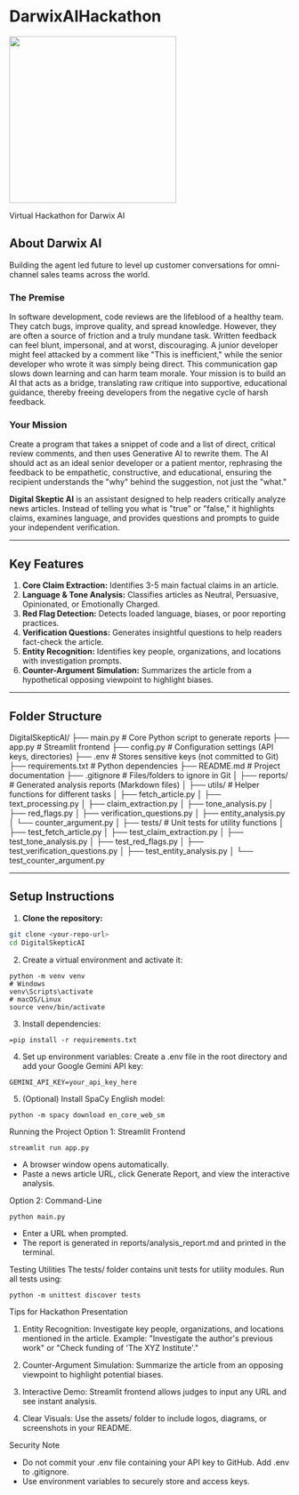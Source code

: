 # DarwixAIHackathon
<img src = "https://img.etimg.com/thumb/width-650,height-488,imgsize-14594,resizemode-75,msid-121912486/tech/funding/genai-startup-darwix-ai-raises-1-5-million-in-seed-funding.jpg" width="300">

Virtual Hackathon for Darwix AI

## About Darwix AI
Building the agent led future to level up customer conversations for omni-channel sales teams across the world.

### The Premise
In software development, code reviews are the lifeblood of a healthy team. They catch
bugs, improve quality, and spread knowledge. However, they are often a source of
friction and a truly mundane task. Written feedback can feel blunt, impersonal, and at
worst, discouraging. A junior developer might feel attacked by a comment like "This is
inefficient," while the senior developer who wrote it was simply being direct. This
communication gap slows down learning and can harm team morale. Your mission is
to build an AI that acts as a bridge, translating raw critique into supportive,
educational guidance, thereby freeing developers from the negative cycle of harsh
feedback.

### Your Mission
Create a program that takes a snippet of code and a list of direct, critical review
comments, and then uses Generative AI to rewrite them. The AI should act as an ideal
senior developer or a patient mentor, rephrasing the feedback to be empathetic,
constructive, and educational, ensuring the recipient understands the "why" behind
the suggestion, not just the "what."

**Digital Skeptic AI** is an assistant designed to help readers critically analyze news articles. Instead of telling you what is "true" or "false," it highlights claims, examines language, and provides questions and prompts to guide your independent verification.

---

## Key Features

1. **Core Claim Extraction:** Identifies 3-5 main factual claims in an article.
2. **Language & Tone Analysis:** Classifies articles as Neutral, Persuasive, Opinionated, or Emotionally Charged.
3. **Red Flag Detection:** Detects loaded language, biases, or poor reporting practices.
4. **Verification Questions:** Generates insightful questions to help readers fact-check the article.
5. **Entity Recognition:** Identifies key people, organizations, and locations with investigation prompts.
6. **Counter-Argument Simulation:** Summarizes the article from a hypothetical opposing viewpoint to highlight biases.

---

## Folder Structure

DigitalSkepticAI/
├── main.py                     # Core Python script to generate reports
├── app.py                      # Streamlit frontend
├── config.py                   # Configuration settings (API keys, directories)
├── .env                        # Stores sensitive keys (not committed to Git)
├── requirements.txt            # Python dependencies
├── README.md                   # Project documentation
├── .gitignore                  # Files/folders to ignore in Git
│
├── reports/                    # Generated analysis reports (Markdown files)
│
├── utils/                      # Helper functions for different tasks
│   ├── fetch_article.py
│   ├── text_processing.py
│   ├── claim_extraction.py
│   ├── tone_analysis.py
│   ├── red_flags.py
│   ├── verification_questions.py
│   ├── entity_analysis.py
│   └── counter_argument.py
│
├── tests/                      # Unit tests for utility functions
│   ├── test_fetch_article.py
│   ├── test_claim_extraction.py
│   ├── test_tone_analysis.py
│   ├── test_red_flags.py
│   ├── test_verification_questions.py
│   ├── test_entity_analysis.py
│   └── test_counter_argument.py

---

## Setup Instructions

1. **Clone the repository:**
```bash
git clone <your-repo-url>
cd DigitalSkepticAI
```

2. Create a virtual environment and activate it:
```
python -m venv venv
# Windows
venv\Scripts\activate
# macOS/Linux
source venv/bin/activate
```

3. Install dependencies:
```
=pip install -r requirements.txt
```

4. Set up environment variables:
Create a .env file in the root directory and add your Google Gemini API key:

```
GEMINI_API_KEY=your_api_key_here
```

5. (Optional) Install SpaCy English model:

```
python -m spacy download en_core_web_sm
```

Running the Project
Option 1: Streamlit Frontend
```
streamlit run app.py
```
- A browser window opens automatically.
- Paste a news article URL, click Generate Report, and view the interactive analysis.

Option 2: Command-Line
```
python main.py
```
- Enter a URL when prompted.
- The report is generated in reports/analysis_report.md and printed in the terminal.

Testing Utilities
The tests/ folder contains unit tests for utility modules. Run all tests using:
```
python -m unittest discover tests
```

Tips for Hackathon Presentation
1. Entity Recognition: Investigate key people, organizations, and locations mentioned in the article.
Example: "Investigate the author's previous work" or "Check funding of 'The XYZ Institute'."

2. Counter-Argument Simulation: Summarize the article from an opposing viewpoint to highlight potential biases.

3. Interactive Demo: Streamlit frontend allows judges to input any URL and see instant analysis.

4. Clear Visuals: Use the assets/ folder to include logos, diagrams, or screenshots in your README.

Security Note
- Do not commit your .env file containing your API key to GitHub. Add .env to .gitignore.
- Use environment variables to securely store and access keys.
